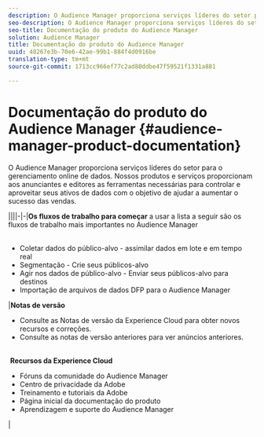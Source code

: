 ```yaml
---
description: O Audience Manager proporciona serviços líderes do setor para o gerenciamento online de dados. Nossos produtos e serviços proporcionam aos anunciantes e editores as ferramentas necessárias para controlar e aproveitar seus ativos de dados com o objetivo de ajudar a aumentar o sucesso das vendas.
seo-description: O Audience Manager proporciona serviços líderes do setor para o gerenciamento online de dados. Nossos produtos e serviços proporcionam aos anunciantes e editores as ferramentas necessárias para controlar e aproveitar seus ativos de dados com o objetivo de ajudar a aumentar o sucesso das vendas.
seo-title: Documentação do produto do Audience Manager
solution: Audience Manager
title: Documentação do produto do Audience Manager
uuid: 48267e3b-70e6-42ae-99b1-884f4d0916be
translation-type: tm+mt
source-git-commit: 1713cc966ef77c2ad80ddbe47f59521f1331a881

---
```



# Documentação do produto do Audience Manager {#audience-manager-product-documentation}

O Audience Manager proporciona serviços líderes do setor para o gerenciamento online de dados. Nossos produtos e serviços proporcionam aos anunciantes e editores as ferramentas necessárias para controlar e aproveitar seus ativos de dados com o objetivo de ajudar a aumentar o sucesso das vendas.


||||-|-|**Os fluxos de trabalho para começar** a usar a lista a seguir são os fluxos de trabalho mais importantes no Audience Manager <br><br> <ul><li>Coletar dados do público-alvo - assimilar dados em lote e em tempo real</li><li>Segmentação - Crie seus públicos-alvo</li><li>Agir nos dados de público-alvo - Enviar seus públicos-alvo para destinos</li><li>Importação de arquivos de dados DFP para o Audience Manager</li></ul> |**Notas de versão** <ul><li>Consulte as Notas de versão da Experience Cloud para obter novos recursos e correções.</li> <li>Consulte as notas de versão anteriores para ver anúncios anteriores. </li></ul> <br> **Recursos da Experience Cloud** <ul><li>Fóruns da comunidade do Audience Manager</li> <li>Centro de privacidade da Adobe</li> <li>Treinamento e tutoriais da Adobe</li> <li>Página inicial da documentação do produto </li> <li>Aprendizagem e suporte do Audience Manager</li></ul>|
